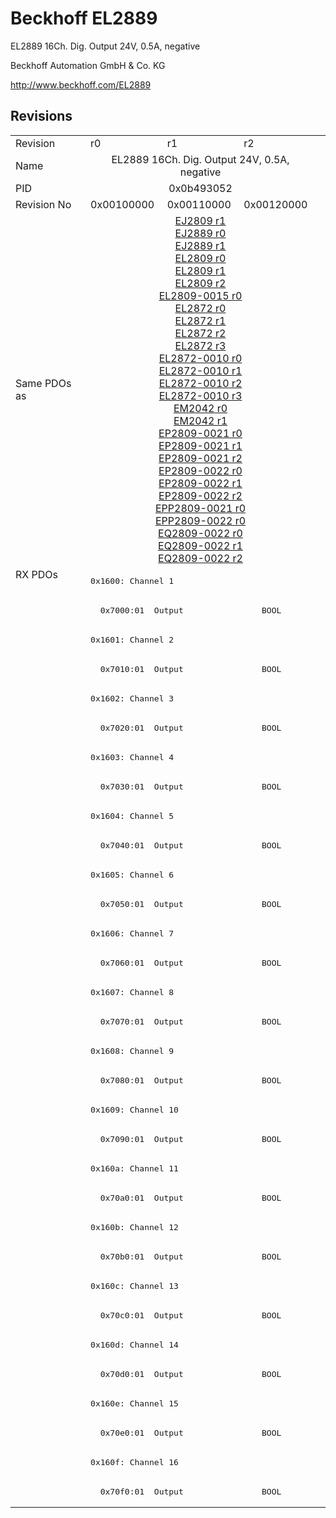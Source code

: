 # Beckhoff EL2889

EL2889 16Ch. Dig. Output 24V, 0.5A, negative

Beckhoff Automation GmbH & Co. KG

http://www.beckhoff.com/EL2889

## Revisions
<table>
<tr >
<td>Revision</td>
<td><div class="foo">r0</div></td>
<td><div class="foo">r1</div></td>
<td><div class="foo">r2</div></td>
</tr>
<tr >
<td>Name</td>
<td colspan=3 align="center"><div class="foo">EL2889 16Ch. Dig. Output 24V, 0.5A, negative</div></td>
</tr>
<tr >
<td>PID</td>
<td colspan=3 align="center"><div class="foo">0x0b493052</div></td>
</tr>
<tr >
<td>Revision No</td>
<td>0x00100000</td>
<td>0x00110000</td>
<td>0x00120000</td>
</tr>
<tr >
<td>Same PDOs as</td>
<td colspan=3 align="center"><a href="EJ2809">EJ2809 r1</a><br/><a href="EJ2889">EJ2889 r0</a><br/><a href="EJ2889">EJ2889 r1</a><br/><a href="EL2809">EL2809 r0</a><br/><a href="EL2809">EL2809 r1</a><br/><a href="EL2809">EL2809 r2</a><br/><a href="EL2809-0015">EL2809-0015 r0</a><br/><a href="EL2872">EL2872 r0</a><br/><a href="EL2872">EL2872 r1</a><br/><a href="EL2872">EL2872 r2</a><br/><a href="EL2872">EL2872 r3</a><br/><a href="EL2872-0010">EL2872-0010 r0</a><br/><a href="EL2872-0010">EL2872-0010 r1</a><br/><a href="EL2872-0010">EL2872-0010 r2</a><br/><a href="EL2872-0010">EL2872-0010 r3</a><br/><a href="EM2042">EM2042 r0</a><br/><a href="EM2042">EM2042 r1</a><br/><a href="EP2809-0021">EP2809-0021 r0</a><br/><a href="EP2809-0021">EP2809-0021 r1</a><br/><a href="EP2809-0021">EP2809-0021 r2</a><br/><a href="EP2809-0022">EP2809-0022 r0</a><br/><a href="EP2809-0022">EP2809-0022 r1</a><br/><a href="EP2809-0022">EP2809-0022 r2</a><br/><a href="EPP2809-0021">EPP2809-0021 r0</a><br/><a href="EPP2809-0022">EPP2809-0022 r0</a><br/><a href="EQ2809-0022">EQ2809-0022 r0</a><br/><a href="EQ2809-0022">EQ2809-0022 r1</a><br/><a href="EQ2809-0022">EQ2809-0022 r2</a></td>
</tr>
<tr class="rxpdo pdosection">
<td rowspan=32 valign=top>RX PDOs</td>
<td colspan=3 align="left"><pre>0x1600: Channel 1</pre></td>
<td></td>
</tr>
<tr class="rxpdo">
<td colspan=3 align="left"><pre>  0x7000:01  Output                BOOL</pre></td>
</tr>
<tr class="rxpdo pdosection">
<td colspan=3 align="left"><pre>0x1601: Channel 2</pre></td>
</tr>
<tr class="rxpdo">
<td colspan=3 align="left"><pre>  0x7010:01  Output                BOOL</pre></td>
</tr>
<tr class="rxpdo pdosection">
<td colspan=3 align="left"><pre>0x1602: Channel 3</pre></td>
</tr>
<tr class="rxpdo">
<td colspan=3 align="left"><pre>  0x7020:01  Output                BOOL</pre></td>
</tr>
<tr class="rxpdo pdosection">
<td colspan=3 align="left"><pre>0x1603: Channel 4</pre></td>
</tr>
<tr class="rxpdo">
<td colspan=3 align="left"><pre>  0x7030:01  Output                BOOL</pre></td>
</tr>
<tr class="rxpdo pdosection">
<td colspan=3 align="left"><pre>0x1604: Channel 5</pre></td>
</tr>
<tr class="rxpdo">
<td colspan=3 align="left"><pre>  0x7040:01  Output                BOOL</pre></td>
</tr>
<tr class="rxpdo pdosection">
<td colspan=3 align="left"><pre>0x1605: Channel 6</pre></td>
</tr>
<tr class="rxpdo">
<td colspan=3 align="left"><pre>  0x7050:01  Output                BOOL</pre></td>
</tr>
<tr class="rxpdo pdosection">
<td colspan=3 align="left"><pre>0x1606: Channel 7</pre></td>
</tr>
<tr class="rxpdo">
<td colspan=3 align="left"><pre>  0x7060:01  Output                BOOL</pre></td>
</tr>
<tr class="rxpdo pdosection">
<td colspan=3 align="left"><pre>0x1607: Channel 8</pre></td>
</tr>
<tr class="rxpdo">
<td colspan=3 align="left"><pre>  0x7070:01  Output                BOOL</pre></td>
</tr>
<tr class="rxpdo pdosection">
<td colspan=3 align="left"><pre>0x1608: Channel 9</pre></td>
</tr>
<tr class="rxpdo">
<td colspan=3 align="left"><pre>  0x7080:01  Output                BOOL</pre></td>
</tr>
<tr class="rxpdo pdosection">
<td colspan=3 align="left"><pre>0x1609: Channel 10</pre></td>
</tr>
<tr class="rxpdo">
<td colspan=3 align="left"><pre>  0x7090:01  Output                BOOL</pre></td>
</tr>
<tr class="rxpdo pdosection">
<td colspan=3 align="left"><pre>0x160a: Channel 11</pre></td>
</tr>
<tr class="rxpdo">
<td colspan=3 align="left"><pre>  0x70a0:01  Output                BOOL</pre></td>
</tr>
<tr class="rxpdo pdosection">
<td colspan=3 align="left"><pre>0x160b: Channel 12</pre></td>
</tr>
<tr class="rxpdo">
<td colspan=3 align="left"><pre>  0x70b0:01  Output                BOOL</pre></td>
</tr>
<tr class="rxpdo pdosection">
<td colspan=3 align="left"><pre>0x160c: Channel 13</pre></td>
</tr>
<tr class="rxpdo">
<td colspan=3 align="left"><pre>  0x70c0:01  Output                BOOL</pre></td>
</tr>
<tr class="rxpdo pdosection">
<td colspan=3 align="left"><pre>0x160d: Channel 14</pre></td>
</tr>
<tr class="rxpdo">
<td colspan=3 align="left"><pre>  0x70d0:01  Output                BOOL</pre></td>
</tr>
<tr class="rxpdo pdosection">
<td colspan=3 align="left"><pre>0x160e: Channel 15</pre></td>
</tr>
<tr class="rxpdo">
<td colspan=3 align="left"><pre>  0x70e0:01  Output                BOOL</pre></td>
</tr>
<tr class="rxpdo pdosection">
<td colspan=3 align="left"><pre>0x160f: Channel 16</pre></td>
</tr>
<tr class="rxpdo">
<td colspan=3 align="left"><pre>  0x70f0:01  Output                BOOL</pre></td>
</tr>
</table>
